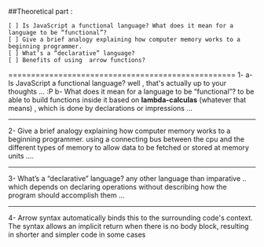 ##Theoretical part :

```
[ ] Is JavaScript a functional language? What does it mean for a language to be “functional”?
[ ] Give a brief analogy explaining how computer memory works to a beginning programmer.
[ ] What’s a “declarative” language?
[ ] Benefits of using  arrow functions?
```

==================================================
1-
a- Is JavaScript a functional language?
well , that's actually up to your thoughts ... :P
b- What does it mean for a language to be “functional”?
to be able to build functions inside it based on **lambda-calculas** (whatever that means) , which is done by declarations or impressions ...

---

2- Give a brief analogy explaining how computer memory works to a beginning programmer.
using a connecting bus between the cpu and the different types of memory to allow data to be fetched or stored at memory units ....

---

3- What’s a “declarative” language?
any other language than imparative .. which depends on declaring operations without describing how the program should accomplish them ...

---

4- Arrow syntax automatically binds this to the surrounding code's context. The syntax allows an implicit return when there is no body block, resulting in shorter and simpler code in some cases
